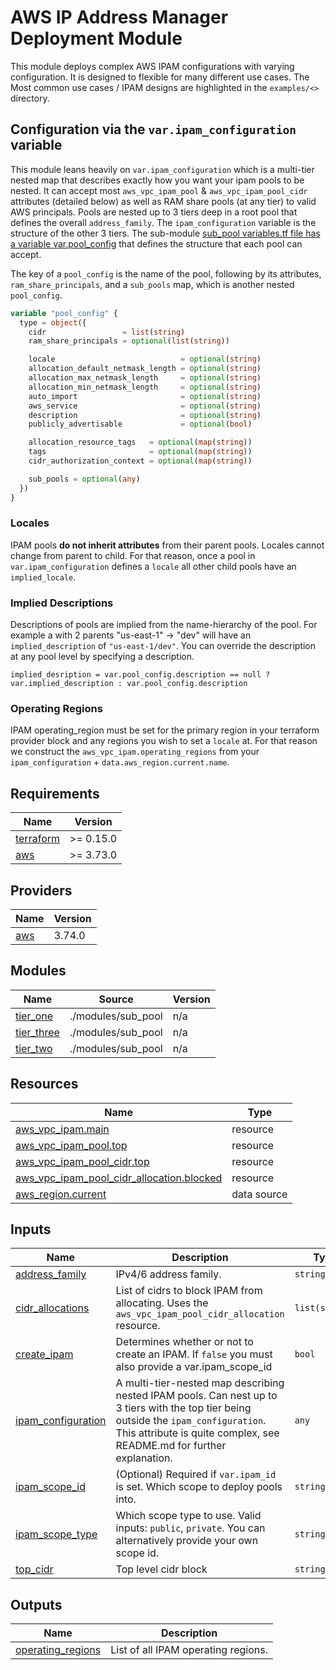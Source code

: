 <!-- BEGIN_TF_DOCS -->
# AWS IP Address Manager Deployment Module

This module deploys complex AWS IPAM configurations with varying configuration. It is designed to flexible for many different use cases. The Most common use cases / IPAM designs are highlighted in the `examples/<>` directory.

## Configuration via the `var.ipam_configuration` variable

This module leans heavily on `var.ipam_configuration` which is a multi-tier nested map that describes exactly how you want your ipam pools to be nested. It can accept most `aws_vpc_ipam_pool` & `aws_vpc_ipam_pool_cidr` attributes (detailed below) as well as RAM share pools (at any tier) to valid AWS principals. Pools are nested up to 3 tiers deep in a root pool that defines the overall `address_family`. The `ipam_configuration` variable is the structure of the other 3 tiers. The sub-module [sub\_pool variables.tf file has a variable var.pool\_config](./modules/sub\_pool/variables.tf#L1) that defines the structure that each pool can accept.

The key of a `pool_config` is the name of the pool, following by its attributes, `ram_share_principals`, and a `sub_pools` map, which is another nested `pool_config`.

```terraform
variable "pool_config" {
  type = object({
    cidr                 = list(string)
    ram_share_principals = optional(list(string))

    locale                            = optional(string)
    allocation_default_netmask_length = optional(string)
    allocation_max_netmask_length     = optional(string)
    allocation_min_netmask_length     = optional(string)
    auto_import                       = optional(string)
    aws_service                       = optional(string)
    description                       = optional(string)
    publicly_advertisable             = optional(bool)

    allocation_resource_tags   = optional(map(string))
    tags                       = optional(map(string))
    cidr_authorization_context = optional(map(string))

    sub_pools = optional(any)
  })
}
```

### Locales

IPAM pools **do not inherit attributes** from their parent pools. Locales cannot change from parent to child. For that reason, once a pool in `var.ipam_configuration` defines a `locale` all other child pools have an `implied_locale`.

### Implied Descriptions

Descriptions of pools are implied from the name-hierarchy of the pool. For example a with 2 parents "us-east-1" -> "dev" will have an `implied_description` of `"us-east-1/dev"`. You can override the description at any pool level by specifying a description.

`implied_desription = var.pool_config.description == null ? var.implied_description : var.pool_config.description`

### Operating Regions

IPAM operating\_region must be set for the primary region in your terraform provider block and any regions you wish to set a `locale` at. For that reason we construct the `aws_vpc_ipam.operating_regions` from your `ipam_configuration` + `data.aws_region.current.name`.

## Requirements

| Name | Version |
|------|---------|
| <a name="requirement_terraform"></a> [terraform](#requirement\_terraform) | >= 0.15.0 |
| <a name="requirement_aws"></a> [aws](#requirement\_aws) | >= 3.73.0 |

## Providers

| Name | Version |
|------|---------|
| <a name="provider_aws"></a> [aws](#provider\_aws) | 3.74.0 |

## Modules

| Name | Source | Version |
|------|--------|---------|
| <a name="module_tier_one"></a> [tier\_one](#module\_tier\_one) | ./modules/sub_pool | n/a |
| <a name="module_tier_three"></a> [tier\_three](#module\_tier\_three) | ./modules/sub_pool | n/a |
| <a name="module_tier_two"></a> [tier\_two](#module\_tier\_two) | ./modules/sub_pool | n/a |

## Resources

| Name | Type |
|------|------|
| [aws_vpc_ipam.main](https://registry.terraform.io/providers/hashicorp/aws/latest/docs/resources/vpc_ipam) | resource |
| [aws_vpc_ipam_pool.top](https://registry.terraform.io/providers/hashicorp/aws/latest/docs/resources/vpc_ipam_pool) | resource |
| [aws_vpc_ipam_pool_cidr.top](https://registry.terraform.io/providers/hashicorp/aws/latest/docs/resources/vpc_ipam_pool_cidr) | resource |
| [aws_vpc_ipam_pool_cidr_allocation.blocked](https://registry.terraform.io/providers/hashicorp/aws/latest/docs/resources/vpc_ipam_pool_cidr_allocation) | resource |
| [aws_region.current](https://registry.terraform.io/providers/hashicorp/aws/latest/docs/data-sources/region) | data source |

## Inputs

| Name | Description | Type | Default | Required |
|------|-------------|------|---------|:--------:|
| <a name="input_address_family"></a> [address\_family](#input\_address\_family) | IPv4/6 address family. | `string` | `"ipv4"` | no |
| <a name="input_cidr_allocations"></a> [cidr\_allocations](#input\_cidr\_allocations) | List of cidrs to block IPAM from allocating. Uses the `aws_vpc_ipam_pool_cidr_allocation` resource. | `list(string)` | `[]` | no |
| <a name="input_create_ipam"></a> [create\_ipam](#input\_create\_ipam) | Determines whether or not to create an IPAM. If `false` you must also provide a var.ipam\_scope\_id | `bool` | `true` | no |
| <a name="input_ipam_configuration"></a> [ipam\_configuration](#input\_ipam\_configuration) | A multi-tier-nested map describing nested IPAM pools. Can nest up to 3 tiers with the top tier being outside the `ipam_configuration`. This attribute is quite complex, see README.md for further explanation. | `any` | `{}` | no |
| <a name="input_ipam_scope_id"></a> [ipam\_scope\_id](#input\_ipam\_scope\_id) | (Optional) Required if `var.ipam_id` is set. Which scope to deploy pools into. | `string` | `null` | no |
| <a name="input_ipam_scope_type"></a> [ipam\_scope\_type](#input\_ipam\_scope\_type) | Which scope type to use. Valid inputs: `public`, `private`. You can alternatively provide your own scope id. | `string` | `"private"` | no |
| <a name="input_top_cidr"></a> [top\_cidr](#input\_top\_cidr) | Top level cidr block | `string` | `null` | no |

## Outputs

| Name | Description |
|------|-------------|
| <a name="output_operating_regions"></a> [operating\_regions](#output\_operating\_regions) | List of all IPAM operating regions. |
<!-- END_TF_DOCS -->